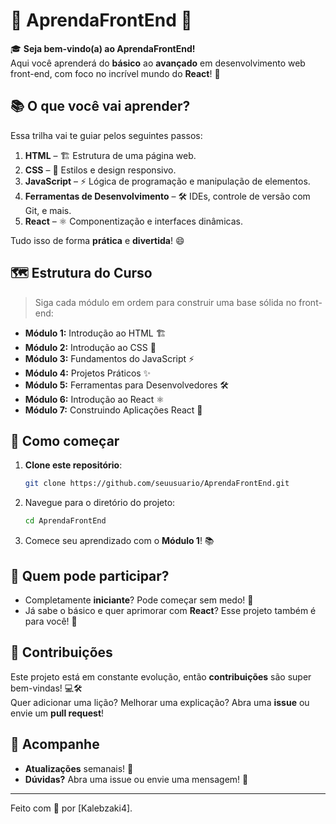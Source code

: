 # 🌟 **AprendaFrontEnd** 🌟

🎓 **Seja bem-vindo(a) ao AprendaFrontEnd!**  
Aqui você aprenderá do **básico** ao **avançado** em desenvolvimento web front-end, com foco no incrível mundo do **React**! 🚀

## 📚 O que você vai aprender?
Essa trilha vai te guiar pelos seguintes passos:

1. **HTML** – 🏗️ Estrutura de uma página web.
2. **CSS** – 🎨 Estilos e design responsivo.
3. **JavaScript** – ⚡ Lógica de programação e manipulação de elementos.
4. **Ferramentas de Desenvolvimento** – 🛠️ IDEs, controle de versão com Git, e mais.
5. **React** – ⚛️ Componentização e interfaces dinâmicas.

Tudo isso de forma **prática** e **divertida**! 😄

## 🗺️ **Estrutura do Curso**
> Siga cada módulo em ordem para construir uma base sólida no front-end:

- **Módulo 1:** Introdução ao HTML 🏗️
- **Módulo 2:** Introdução ao CSS 🎨
- **Módulo 3:** Fundamentos do JavaScript ⚡
- **Módulo 4:** Projetos Práticos ✨
- **Módulo 5:** Ferramentas para Desenvolvedores 🛠️
- **Módulo 6:** Introdução ao React ⚛️
- **Módulo 7:** Construindo Aplicações React 🚀

## 🚀 **Como começar**
1. **Clone este repositório**:  
   ```bash
   git clone https://github.com/seuusuario/AprendaFrontEnd.git
   ```
2. Navegue para o diretório do projeto:  
   ```bash
   cd AprendaFrontEnd
   ```
3. Comece seu aprendizado com o **Módulo 1**! 📚

## 🤔 Quem pode participar?
- Completamente **iniciante**? Pode começar sem medo! 🐣
- Já sabe o básico e quer aprimorar com **React**? Esse projeto também é para você! 💪

## 🌈 Contribuições
Este projeto está em constante evolução, então **contribuições** são super bem-vindas! 💻🛠️  
Quer adicionar uma lição? Melhorar uma explicação? Abra uma **issue** ou envie um **pull request**!

## 📢 Acompanhe
- **Atualizações** semanais! 📅
- **Dúvidas?** Abra uma issue ou envie uma mensagem! 💬

---

Feito com 💖 por [Kalebzaki4].
